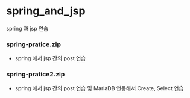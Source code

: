 # spring_and_jsp

spring 과 jsp 연습

### spring-pratice.zip

- spring 에서 jsp 간의 post 연습

### spring-pratice2.zip

- spring 에서 jsp 간의 post 연습 및 MariaDB 연동해서 Create, Select 연습
